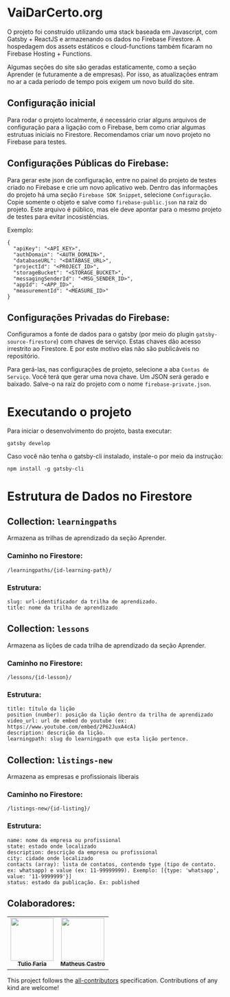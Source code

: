 # VaiDarCerto.org

O projeto foi construído utilizando uma stack baseada em Javascript, com Gatsby + ReactJS e armazenando os dados no Firebase Firestore. A hospedagem dos assets estáticos e cloud-functions também ficaram no Firebase Hosting + Functions.

Algumas seções do site são geradas estaticamente, como a seção Aprender (e futuramente a de empresas). Por isso, as atualizações entram no ar a cada período de tempo pois exigem um novo build do site.

## Configuração inicial

Para rodar o projeto localmente, é necessário criar alguns arquivos de configuração para a ligação com o Firebase, bem como criar algumas estrutuas iniciais no Firestore. Recomendamos criar um novo projeto no Firebase para testes.

## Configurações Públicas do Firebase:

Para gerar este json de configuração, entre no painel do projeto de testes criado no Firebase e crie um novo aplicativo web. Dentro das informações do projeto há uma seção `Firebase SDK Snippet`, selecione `Configuração`. Copie somente o objeto e salve como `firebase-public.json` na raiz do projeto. Este arquivo é público, mas ele deve apontar para o mesmo projeto de testes para evitar incosistências.

Exemplo:

```
{
  "apiKey": "<API_KEY>",
  "authDomain": "<AUTH_DOMAIN>",
  "databaseURL": "<DATABASE_URL>",
  "projectId": "<PROJECT_ID>",
  "storageBucket": "<STORAGE_BUCKET>",
  "messagingSenderId": "<MSG_SENDER_ID>",
  "appId": "<APP_ID>",
  "measurementId": "<MEASURE_ID>"
}
```

## Configurações Privadas do Firebase:

Configuramos a fonte de dados para o gatsby (por meio do plugin `gatsby-source-firestore`) com chaves de serviço. Estas chaves dão acesso irrestrito ao Firestore. E por este motivo elas não são publicáveis no repositório.

Para gerá-las, nas configurações de projeto, selecione a aba `Contas de Serviço`. Você terá que gerar uma nova chave. Um JSON será gerado e baixado. Salve-o na raíz do projeto com o nome `firebase-private.json`.

# Executando o projeto

Para iniciar o desenvolvimento do projeto, basta executar:

```
gatsby develop
```

Caso você não tenha o gatsby-cli instalado, instale-o por meio da instrução:

```
npm install -g gatsby-cli
```

# Estrutura de Dados no Firestore

## Collection: `learningpaths`

Armazena as trilhas de aprendizado da seção Aprender.

### Caminho no Firestore: 
```
/learningpaths/{id-learning-path}/
```

### Estrutura:

```
slug: url-identificador da trilha de aprendizado.
title: nome da trilha de aprendizado
```

## Collection: `lessons`

Armazena as lições de cada trilha de aprendizado da seção Aprender.

### Caminho no Firestore: 

```
/lessons/{id-lesson}/
```

### Estrutura:

```
title: título da lição
position (number): posição da lição dentro da trilha de aprendizado
video_url: url de embed do youtube (ex: https://www.youtube.com/embed/2P62JuxA4cA)
description: descrição da lição.
learningpath: slug do learningpath que esta lição pertence.
```

## Collection: `listings-new`

Armazena as empresas e profissionais liberais

### Caminho no Firestore: 

```
/listings-new/{id-listing}/
```

### Estrutura:

```
name: nome da empresa ou profissional
state: estado onde localizado
description: descrição da empresa ou profissional
city: cidade onde localizado
contacts (array): lista de contatos, contendo type (tipo de contato. ex: whatsapp) e value (ex: 11-99999999). Exemplo: [{type: 'whatsapp', value: '11-9999999'}]
status: estado da publicação. Ex: published
```

## Colaboradores:

<!-- ALL-CONTRIBUTORS-LIST:START - Do not remove or modify this section -->
<!-- prettier-ignore-start -->
<!-- markdownlint-disable -->
<table>
  <tr>
    <td align="center"><a href="https://tuliofaria.dev"><img src="https://avatars3.githubusercontent.com/u/103433?v=4" width="100px;" alt=""/><br /><sub><b>Tulio Faria</b></sub></a></td>
    <td align="center"><a href="https://www.linkedin.com/in/gcmatheusj/"><img src="https://avatars1.githubusercontent.com/u/38117213?v=4" width="100px;" alt=""/><br /><sub><b>Matheus Castro</b></sub></a></td>
  </tr>
</table>

<!-- markdownlint-enable -->
<!-- prettier-ignore-end -->
<!-- ALL-CONTRIBUTORS-LIST:END -->

This project follows the [all-contributors](https://allcontributors.org) specification.
Contributions of any kind are welcome!
